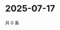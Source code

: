 # 2025-07-17

共 0 条

<!-- BEGIN ZHIHUQUESTIONS -->
<!-- 最后更新时间 Thu Jul 17 2025 12:31:06 GMT+0800 (China Standard Time) -->

<!-- END ZHIHUQUESTIONS -->
